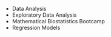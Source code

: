 - Data Analysis
- Exploratory Data Analysis
- Mathematical Biostatistics Bootcamp
- Regression Models
